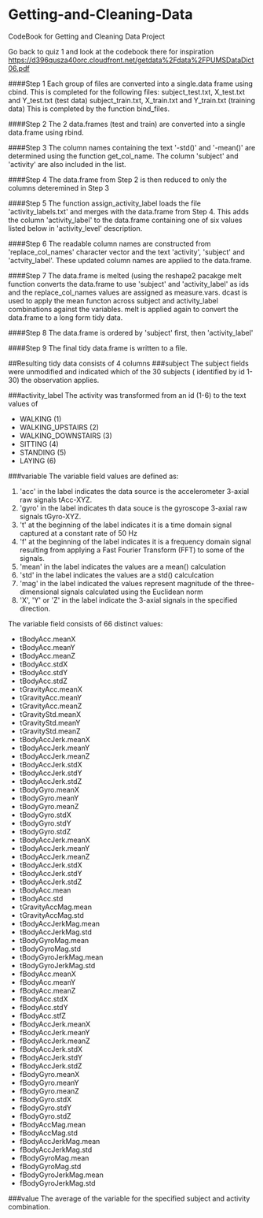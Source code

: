 Getting-and-Cleaning-Data
=========================

CodeBook for Getting and Cleaning Data Project

Go back to quiz 1 and look at the codebook there for inspiration  https://d396qusza40orc.cloudfront.net/getdata%2Fdata%2FPUMSDataDict06.pdf


####Step 1
Each group of files  are converted into a single.data frame using cbind.  This is completed for the following files:
subject_test.txt, X_test.txt and Y_test.txt (test data)
subject_train.txt, X_train.txt and Y_train.txt (training data)
This is completed by the function bind_files.

####Step 2
The 2 data.frames (test and train) are converted into a single data.frame using rbind.

####Step 3 
The column names containing the text '-std()' and '-mean()' are determined using the function get_col_name.  The column 'subject' and 'activity' are also included in the list.

####Step 4
The data.frame from Step 2 is then reduced to only the columns deteremined in Step 3 

####Step 5
The function assign_activity_label loads the file 'activity_labels.txt' and merges with the data.frame from Step 4.  This adds the column 'activity_label' to the data.frame containing one of six values listed below in 'activity_level' description.

####Step 6
The readable column names are constructed from 'replace_col_names' character vector and the text 'activity', 'subject' and 'actvity_label'.  These updated column names are applied to the data.frame.

####Step 7
The data.frame is melted (using the reshape2 pacakge melt function converts the data.frame to use 'subject' and 'activity_label' as ids and the replace_col_names values are assigned as measure.vars.  dcast is used to apply the mean functon across subject and activity_label combinations against the variables.  melt is applied again to convert the data.frame to a long form tidy data.

####Step 8 
The data.frame is ordered by 'subject' first, then 'activity_label'

####Step 9
The final tidy data.frame is written to a file.

##Resulting tidy data consists of 4 columns
###subject
The subject fields were unmodified and indicated which of the 30 subjects ( identified by id 1-30) the observation applies.

###activity_label
The activity was transformed from an id (1-6) to the text values of 
- WALKING (1)
- WALKING_UPSTAIRS (2)
- WALKING_DOWNSTAIRS (3)
- SITTING (4)
- STANDING (5)
- LAYING (6)

###variable
The variable field values are defined as:

1. 'acc' in the label indicates the data source is the accelerometer 3-axial raw signals tAcc-XYZ.
2. 'gyro' in the label indicates th data souce is the gyroscope 3-axial raw signals tGyro-XYZ.
3. 't' at the beginning of the label indicates it is a time domain signal captured at a constant rate of 50 Hz
4. 'f' at the beginning of the label indicates it is a frequency domain signal resulting from applying a Fast Fourier Transform (FFT) to some of the signals.
5. 'mean' in the label indicates the values are a mean() calculation
6. 'std' in the label indicates the values are a std() calculcation
7. 'mag' in the label indicated the values represent magnitude of the three-dimensional signals calculated using the Euclidean norm
8. 'X', 'Y' or 'Z' in the label indicate the 3-axial signals in the specified direction.

The variable field consists of 66 distinct values:
- tBodyAcc.meanX
- tBodyAcc.meanY
- tBodyAcc.meanZ
- tBodyAcc.stdX
- tBodyAcc.stdY
- tBodyAcc.stdZ
- tGravityAcc.meanX
- tGravityAcc.meanY
- tGravityAcc.meanZ
- tGravityStd.meanX
- tGravityStd.meanY
- tGravityStd.meanZ
- tBodyAccJerk.meanX
- tBodyAccJerk.meanY
- tBodyAccJerk.meanZ
- tBodyAccJerk.stdX
- tBodyAccJerk.stdY
- tBodyAccJerk.stdZ
- tBodyGyro.meanX
- tBodyGyro.meanY
- tBodyGyro.meanZ
- tBodyGyro.stdX
- tBodyGyro.stdY
- tBodyGyro.stdZ
- tBodyAccJerk.meanX
- tBodyAccJerk.meanY
- tBodyAccJerk.meanZ
- tBodyAccJerk.stdX
- tBodyAccJerk.stdY
- tBodyAccJerk.stdZ
- tBodyAcc.mean
- tBodyAcc.std
- tGravityAccMag.mean
- tGravityAccMag.std
- tBodyAccJerkMag.mean
- tBodyAccJerkMag.std
- tBodyGyroMag.mean
- tBodyGyroMag.std
- tBodyGyroJerkMag.mean
- tBodyGyroJerkMag.std
- fBodyAcc.meanX
- fBodyAcc.meanY
- fBodyAcc.meanZ
- fBodyAcc.stdX
- fBodyAcc.stdY
- fBodyAcc.stfZ
- fBodyAccJerk.meanX
- fBodyAccJerk.meanY
- fBodyAccJerk.meanZ
- fBodyAccJerk.stdX
- fBodyAccJerk.stdY
- fBodyAccJerk.stdZ
- fBodyGyro.meanX
- fBodyGyro.meanY
- fBodyGyro.meanZ
- fBodyGyro.stdX
- fBodyGyro.stdY
- fBodyGyro.stdZ
- fBodyAccMag.mean
- fBodyAccMag.std
- fBodyAccJerkMag.mean
- fBodyAccJerkMag.std
- fBodyGyroMag.mean
- fBodyGyroMag.std
- fBodyGyroJerkMag.mean
- fBodyGyroJerkMag.std

###value
The average of the variable for the specified subject and activity combination.
